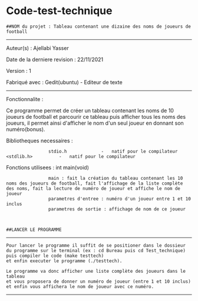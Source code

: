 # Code-test-technique


	##NOM du projet : Tableau contenant une dizaine des noms de joueurs de football
********************************************************

Auteur(s) : Ajellabi Yasser

Date de la derniere revision : 22/11/2021

Version : 1

Fabriqué avec : Gedit(ubuntu) - Editeur de texte
********************************************************
Fonctionnalite :

Ce programme permet de créer un tableau contenant les noms de 10 joueurs de football et parcourir ce tableau puis afficher tous les noms des joueurs, il permet ainsi d'afficher le nom d'un seul joueur en donnant son numéro(bonus).


Bibliotheques necessaires :
							
							
					stdio.h				-	natif pour le compilateur		<stdlib.h>			-	natif pour le compilateur
							
Fonctions utilisees :
					int main(void)

					main : fait la création du tableau contenant les 10 noms des joueurs de football, fait l'affichage de la liste complète des noms, fait la lecture de numéro de joueur et affiche le nom de joueur
					parametres d'entree : numéro d'un joueur entre 1 et 10 inclus
					parametres de sortie : affichage de nom de ce joueur



	##LANCER LE PROGRAMME	
********************************************************

	Pour lancer le programme il suffit de se positioner dans le dossieur du programme sur le terminal (ex : cd Bureau puis cd Test_technique) 
	puis compiler le code (make testtech) 
	et enfin executer le programme (./testtech).
	
	Le programme va donc afficher une liste complète des joueurs dans le tableau 
	et vous proposera de donner un numéro de joueur (entre 1 et 10 inclus) 
	et enfin vous affichera le nom de joueur avec ce numéro.
********************************************************
